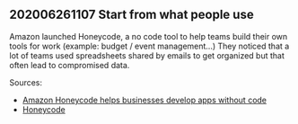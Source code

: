 ## 202006261107 Start from what people use

Amazon launched Honeycode, a no code tool to help teams build their own tools for work (example: budget / event management...)
They noticed that a lot of teams used spreadsheets shared by emails to get organized but that often lead to compromised data.

Sources:
 - [Amazon Honeycode helps businesses develop apps without code](https://developer-tech.com/news/2020/jun/25/amazon-honeycode-develop-apps-without-code/)
 - [Honeycode](https://www.honeycode.aws/)
